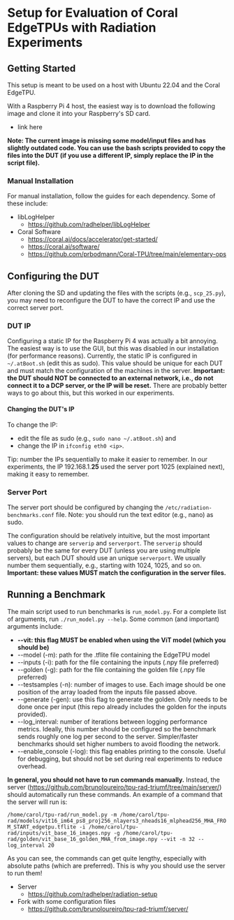 # Setup for Evaluation of Coral EdgeTPUs with Radiation Experiments

## Getting Started

This setup is meant to be used on a host with Ubuntu 22.04 and the Coral EdgeTPU.

With a Raspberry Pi 4 host, the easiest way is to download the following image and clone it into your Raspberry's SD card.

- link here

**Note: The current image is missing some model/input files and has slightly outdated code. You can use the bash scripts provided to copy the files into the DUT (if you use a different IP, simply replace the IP in the script file).**

### Manual Installation

For manual installation, follow the guides for each dependency. Some of these include:

- libLogHelper
	- https://github.com/radhelper/libLogHelper
- Coral Software
	- https://coral.ai/docs/accelerator/get-started/
	- https://coral.ai/software/
	- https://github.com/prbodmann/Coral-TPU/tree/main/elementary-ops

## Configuring the DUT

After cloning the SD and updating the files with the scripts (e.g., `scp_25.py`), you may need to reconfigure the DUT to have the correct IP and use the correct server port.

### DUT IP

Configuring a static IP for the Raspberry Pi 4 was actually a bit annoying. The easiest way is to use the GUI, but this was disabled in our installation (for performance reasons). Currently, the static IP is configured in `~/.atBoot.sh` (edit this as sudo). This value should be unique for each DUT and must match the configuration of the machines in the server. **Important: the DUT should NOT be connected to an external network, i.e., do not connect it to a DCP server, or the IP will be reset.** There are probably better ways to go about this, but this worked in our experiments.

#### Changing the DUT's IP

To change the IP:

- edit the file as sudo (e.g., `sudo nano ~/.atBoot.sh`) and
- change the IP in `ifconfig eth0 <ip>`.

Tip: number the IPs sequentially to make it easier to remember. In our experiments, the IP 192.168.1.**25** used the server port 1025 (explained next), making it easy to remember.

### Server Port

The server port should be configured by changing the `/etc/radiation-benchmarks.conf` file. Note: you should run the text editor (e.g., nano) as sudo.

The configuration should be relatively intuitive, but the most important values to change are `serverip` and `serverport`. The `serverip` should probably be the same for every DUT (unless you are using multiple servers), but each DUT should use an unique `serverport`. We usually number them sequentially, e.g., starting with 1024, 1025, and so on. **Important: these values MUST match the configuration in the server files.**

## Running a Benchmark

The main script used to run benchmarks is `run_model.py`. For a complete list of arguments, run `./run_model.py --help`. Some common (and important) arguments include:

- **\-\-vit: this flag MUST be enabled when using the ViT model (which you should be)**
- \-\-model (\-m): path for the .tflite file containing the EdgeTPU model
- \-\-inputs (\-i): path for the file containing the inputs (.npy file preferred)
- \-\-golden (\-g): path for the file containing the golden file (.npy file preferred)
- \-\-testsamples (\-n): number of images to use. Each image should be one position of the array loaded from the inputs file passed above.
- \-\-generate (\-gen): use this flag to generate the golden. Only needs to be done once per input (this repo already includes the golden for the inputs provided).
- \-\-log_interval: number of iterations between logging performance metrics. Ideally, this number should be configured so the benchmark sends roughly one log per second to the server. Simpler/faster benchmarks should set higher numbers to avoid flooding the network.
- \-\-enable_console (\-log): this flag enables printing to the console. Useful for debugging, but should not be set during real experiments to reduce overhead.

**In general, you should not have to run commands manually.** Instead, the server (https://github.com/brunoloureiro/tpu-rad-triumf/tree/main/server/) should automatically run these commands. An example of a command that the server will run is:

`/home/carol/tpu-rad/run_model.py -m /home/carol/tpu-rad/models/vit16_im64_ps8_proj256_nlayers3_nheads16_mlphead256_MHA_FROM_START_edgetpu.tflite -i /home/carol/tpu-rad/inputs/vit_base_16_images.npy -g /home/carol/tpu-rad/golden/vit_base_16_golden_MHA_from_image.npy --vit -n 32 --log_interval 20`

As you can see, the commands can get quite lengthy, especially with absolute paths (which are preferred). This is why you should use the server to run them!

- Server
	- https://github.com/radhelper/radiation-setup
- Fork with some configuration files
	- https://github.com/brunoloureiro/tpu-rad-triumf/server/